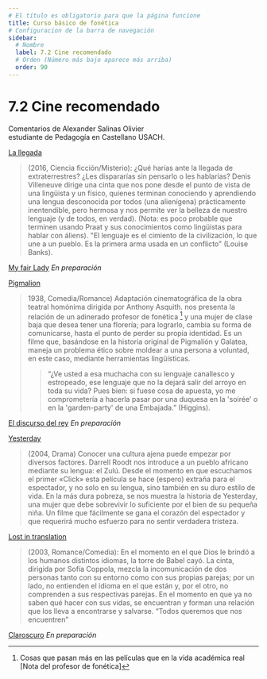 ```yaml
---
# El título es obligatorio para que la página funcione
title: Curso básico de fonética
# Configuracion de la barra de navegación
sidebar:
  # Nombre
  label: 7.2 Cine recomendado
  # Orden (Número más bajo aparece más arriba)
  order: 90
---
```

# 7.2 Cine recomendado

Comentarios de Alexander Salinas Olivier<br>
estudiante de Pedagogía en Castellano USACH.

[La llegada](https://www.filmaffinity.com/cl/film420650.html) 

> (2016, Ciencia ficción/Misterio):
> ¿Qué harías ante la llegada de extraterrestres? ¿Les dispararías sin pensarlo o les hablarías?
> Denis Villeneuve dirige una cinta que nos pone desde el punto de vista de una lingüista y un físico, quienes terminan conociendo y
 aprendiendo una lengua desconocida por todos (una alienígena) prácticamente inentendible, pero hermosa y nos permite ver la belleza de nuestro lenguaje (y de todos, en verdad).
> (Nota: es poco probable que terminen usando Praat y sus conocimientos como lingüistas para hablar con áliens).
> "El lenguaje es el cimiento de la civilización, lo que une a un pueblo. Es la primera arma usada en un conflicto" (Louise Banks).

[My fair Lady](https://www.filmaffinity.com/cl/film317417.html)
*En preparación*

[Pigmalion](https://youtu.be/LpbFN4hiISY?si=jvwnT5sbS8qv5KGE)

> 1938, Comedia/Romance)
> Adaptación cinematográfica de la obra teatral homónima dirigida por Anthony Asquith. nos presenta la relación de un adinerado profesor de fonética [^1] y una mujer de clase baja que desea tener una florería; para lograrlo, cambia su forma de comunicarse, hasta el punto de perder su propia identidad.
> Es un filme que, basándose en la historia original de Pigmalión y Galatea, maneja un problema ético sobre moldear a una persona a voluntad, en este caso, mediante herramientas lingüísticas.
>> “¿Ve usted a esa muchacha con su lenguaje canallesco y estropeado, ese lenguaje que no la dejará salir del arroyo en toda su vida? Pues bien: si fuese cosa de apuesta, yo me comprometería a hacerla pasar por una duquesa en la 'soirée' o en la 'garden-party' de una Embajada.”
>> (Higgins).
[^1]: Cosas que pasan más en las películas que en la vida académica real [Nota del profesor de fonética]

[El discurso del rey](https://www.filmaffinity.com/cl/film968462.html)
*En preparación*


[Yesterday](https://www.filmaffinity.com/cl/film476862.html)

> (2004, Drama)
> Conocer una cultura ajena puede empezar por diversos factores. Darrell Roodt nos introduce a un pueblo africano mediante su lengua: el Zulú. Desde el momento en que escuchamos el primer «Click» esta película se hace (espero) extraña para el espectador, y no solo en su lengua, sino también en su duro estilo de vida. 
> En la más dura pobreza, se nos muestra la historia de Yesterday, una mujer que debe sobrevivir lo suficiente por el bien de su pequeña niña. Un filme que fácilmente se gana el corazón del espectador y que requerirá mucho esfuerzo para no sentir verdadera tristeza.



[Lost in translation](https://www.filmaffinity.com/cl/film587836.html)

> (2003, Romance/Comedia):
> En el momento en el que Dios le brindó a los humanos distintos idiomas, la torre de Babel cayó.
> La cinta, dirigida por Sofía Coppola, mezcla la incomunicación de dos personas tanto con su entorno como con sus propias parejas; por un  lado, no entienden el idioma en el que están y, por el otro, no comprenden a sus respectivas parejas. En el momento en que ya no saben qué hacer con sus vidas, se encuentran y forman una relación que los lleva a encontrarse y salvarse.
> “Todos queremos que nos encuentren”

[Claroscuro](https://periodicoirreverentes.org/2017/07/03/claroscuro/)
*En preparación*
